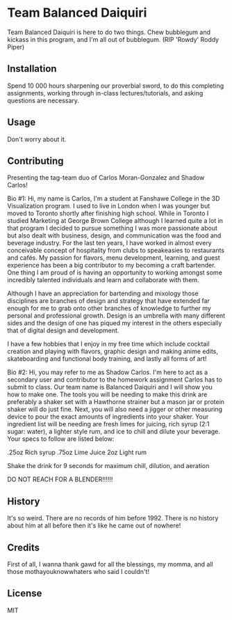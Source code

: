 # Team Balanced Daiquiri
Team Balanced Daiquiri is here to do two things. Chew bubblegum and kickass in this program, and I'm all out of bubblegum. (RIP 'Rowdy' Roddy Piper)

## Installation
Spend 10 000 hours sharpening our proverbial sword, to do this completing assignments, working through in-class lectures/tutorials, and asking questions are necessary.

## Usage
Don't worry about it.

## Contributing
Presenting the tag-team duo of Carlos Moran-Gonzalez and Shadow Carlos!

Bio #1:
Hi, my name is Carlos, I'm a student at Fanshawe College in the 3D Visualization program. I used to live in London when I was younger but moved to Toronto shortly after finishing high school. While in Toronto I studied Marketing at George Brown College although I learned quite a lot in that program I decided to pursue something I was more passionate about but also dealt with business, design, and communication was the food and beverage industry. For the last ten years, I have worked in almost every conceivable concept of hospitality from clubs to speakeasies to restaurants and cafés. My passion for flavors, menu development, learning, and guest experience has been a big contributor to my becoming a craft bartender. One thing I am proud of is having an opportunity to working amongst some incredibly talented individuals and learn and collaborate with them.

Although I have an appreciation for bartending and mixology those disciplines are branches of design and strategy that have extended far enough for me to grab onto other branches of knowledge to further my personal and professional growth. Design is an umbrella with many different sides and the design of one has piqued my interest in the others especially that of digital design and development.

I have a few hobbies that I enjoy in my free time which include cocktail creation and playing with flavors, graphic design and making anime edits, skateboarding and functional body training, and lastly all forms of art!

Bio #2:
Hi, you may refer to me as Shadow Carlos. I'm here to act as a secondary user and contributor to the homework assignment Carlos has to submit to class. Our team name is Balanced Daiquiri and I will show you how to make one. The tools you will be needing to make this drink are preferably a shaker set with a Hawthorne strainer but a mason jar or protein shaker will do just fine. Next, you will also need a jigger or other measuring device to pour the exact amounts of ingredients into your shaker. Your ingredient list will be needing are fresh limes for juicing, rich syrup (2:1 sugar: water), a lighter style rum, and ice to chill and dilute your beverage. Your specs to follow are listed below:

 .25oz Rich syrup
 .75oz Lime Juice
 2oz Light rum

Shake the drink for 9 seconds for maximum chill, dilution, and aeration

DO NOT REACH FOR A BLENDER!!!!!!

## History
It's so weird. There are no records of him before 1992. There is no history about him at all before then it's like he came out of nowhere!

## Credits
First of all, I wanna thank gawd for all the blessings,
my momma,
and all those mothayouknowwhaters who said I couldn't!

## License
MIT
